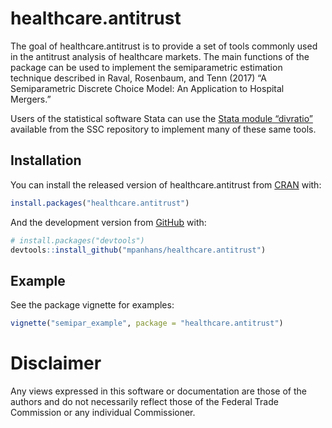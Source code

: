 
<!-- README.md is generated from README.Rmd. Please edit that file -->

# healthcare.antitrust

<!-- badges: start -->
<!-- badges: end -->

The goal of healthcare.antitrust is to provide a set of tools commonly
used in the antitrust analysis of healthcare markets. The main functions
of the package can be used to implement the semiparametric estimation
technique described in Raval, Rosenbaum, and Tenn (2017) “A
Semiparametric Discrete Choice Model: An Application to Hospital
Mergers.”

Users of the statistical software Stata can use the [Stata module
“divratio”](https://econpapers.repec.org/software/bocbocode/S459169.htm)
available from the SSC repository to implement many of these same tools.

## Installation

You can install the released version of healthcare.antitrust from
[CRAN](https://CRAN.R-project.org) with:

``` r
install.packages("healthcare.antitrust")
```

And the development version from [GitHub](https://github.com/) with:

``` r
# install.packages("devtools")
devtools::install_github("mpanhans/healthcare.antitrust")
```

## Example

See the package vignette for examples:

``` r
vignette("semipar_example", package = "healthcare.antitrust")
```

# Disclaimer

<!-- This software contains materials that originally came from the U.S. Federal Trade Commission (FTC) and is in the public domain. -->
<!-- No warranty, expressed or implied, is made by the authors or the FTC as to the the accuracy and functioning of the program and related program material nor shall the fact of distribution constitute any such warranty, and no responsibility is assumed by the authors or the FTC in connection therewith. -->

Any views expressed in this software or documentation are those of the
authors and do not necessarily reflect those of the Federal Trade
Commission or any individual Commissioner.

<!-- What is special about using `README.Rmd` instead of just `README.md`? You can include R chunks like so: -->
<!-- ```{r cars} -->
<!-- summary(cars) -->
<!-- ``` -->
<!-- You'll still need to render `README.Rmd` regularly, to keep `README.md` up-to-date. -->
<!-- You can also embed plots, for example: -->
<!-- ```{r pressure, echo = FALSE} -->
<!-- plot(pressure) -->
<!-- ``` -->
<!-- In that case, don't forget to commit and push the resulting figure files, so they display on GitHub! -->
